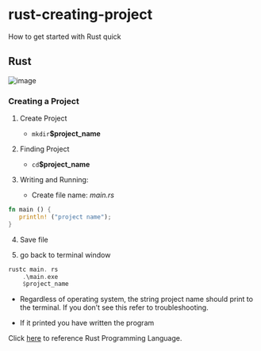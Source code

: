 # rust-creating-project

How to get started with Rust quick

## Rust


![image](https://user-images.githubusercontent.com/107215734/173245938-d35f9a58-b05f-42cd-a1a6-4a4f422adfef.jpeg)


### Creating a Project

1. Create Project
    * `mkdir`**$project_name** 

2. Finding Project
    * `cd`**$project_name**

3. Writing and Running:
    * Create file name: _main.rs_
 ```rust 
fn main () { 
    println! ("project name"); 
}
```

4. Save file

5. go back to terminal window

```rust
rustc main. rs 
    .\main.exe
    $project_name
```
   * Regardless of operating system, the string project name should print to the terminal. If you don’t see this refer to troubleshooting.

   * If it printed you have written the program



Click [here](https://doc.rust-lang.org/book/ch01-02-hello-world.html) to reference Rust Programming Language. 
